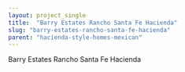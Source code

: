 ```yaml
---
layout: project_single
title:  "Barry Estates Rancho Santa Fe Hacienda"
slug: "barry-estates-rancho-santa-fe-hacienda"
parent: "hacienda-style-homes-mexican"
---
```

Barry Estates Rancho Santa Fe Hacienda